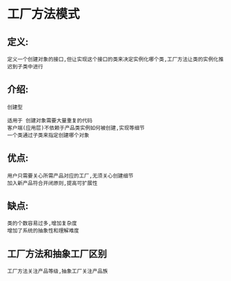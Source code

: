 # 工厂方法模式

## 定义:
    
    定义一个创建对象的接口,但让实现这个接口的类来决定实例化哪个类,工厂方法让类的实例化推迟到子类中进行
    
## 介绍:
    
    创建型
    
    适用于 创建对象需要大量重复的代码
    客户端(应用层)不依赖于产品类实例如何被创建,实现等细节
    一个类通过子类来指定创建哪个对象
    
## 优点:

    用户只需要关心所需产品对应的工厂,无须关心创建细节
    加入新产品符合开闭原则,提高可扩展性

## 缺点:

    类的个数容易过多,增加复杂度
    增加了系统的抽象性和理解难度

## 工厂方法和抽象工厂区别

    工厂方法关注产品等级,抽象工厂关注产品族

